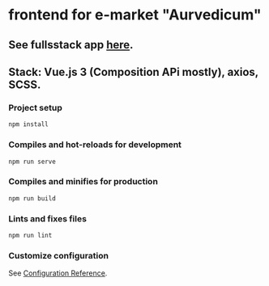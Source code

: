 # frontend for e-market "Aurvedicum"

## See fullsstack app [here](https://github.com/nikita-bondarenko/aurvedicum).

## Stack: Vue.js 3 (Composition APi mostly), axios, SCSS.

### Project setup
```
npm install
```

### Compiles and hot-reloads for development
```
npm run serve
```

### Compiles and minifies for production
```
npm run build
```

### Lints and fixes files
```
npm run lint
```

### Customize configuration
See [Configuration Reference](https://cli.vuejs.org/config/).
